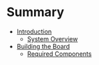 # Summary

* [Introduction](README.md)
    * [System Overview](Introduction/system-overview.md)
* [Building the Board](BuildingTheBoard/introduction.md)
    * [Required Components](BuildingTheBoard/requiredComponents.md)
